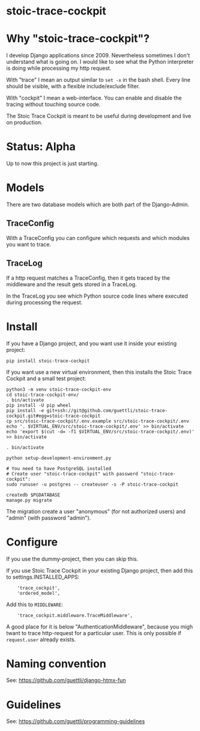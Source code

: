 # stoic-trace-cockpit

# Why "stoic-trace-cockpit"?

I develop Django applications since 2009. Nevertheless sometimes I don't understand what is going on.
I would like to see what the Python interpreter is doing while processing my http request.

With "trace" I mean an output similar to `set -x` in the bash shell. Every line should be visible,
with a flexible include/exclude filter.

With "cockpit" I mean a web-interface. You can enable and disable the tracing without touching source code.

The Stoic Trace Cockpit is meant to be useful during development and live on production.

# Status: Alpha

Up to now this project is just starting.

# Models

There are two database models which are both part of the Django-Admin.

## TraceConfig

With a TraceConfig you can configure which requests and which modules you want to trace.

## TraceLog

If a http request matches a TraceConfig, then it gets traced by the middleware and the result gets
stored in a TraceLog. 

In the TraceLog you see which Python source code lines where executed during processing the request.

# Install

If you have a Django project, and you want use it inside your existing project:

```
pip install stoic-trace-cockpit
```

If you want use a new virtual environment, then this installs the Stoic Trace Cockpit and
a small test project:

```
python3 -m venv stoic-trace-cockpit-env
cd stoic-trace-cockpit-env/
. bin/activate
pip install -U pip wheel
pip install -e git+ssh://git@github.com/guettli/stoic-trace-cockpit.git#egg=stoic-trace-cockpit
cp src/stoic-trace-cockpit/.env.example src/stoic-trace-cockpit/.env
echo '. $VIRTUAL_ENV/src/stoic-trace-cockpit/.env' >> bin/activate
echo 'export $(cut -d= -f1 $VIRTUAL_ENV/src/stoic-trace-cockpit/.env)' >> bin/activate

. bin/activate

python setup-development-environment.py

# You need to have PostgreSQL installed
# Create user "stoic-trace-cockpit" with password "stoic-trace-cockpit":
sudo runuser -u postgres -- createuser -s -P stoic-trace-cockpit

createdb $PGDATABASE
manage.py migrate
```

The migration create a user "anonymous" (for not authorized users) and "admin" (with password "admin").

# Configure

If you use the dummy-project, then you can skip this.

If you use Stoic Trace Cockpit in your existing Django project, then add this to settings.INSTALLED_APPS:

```
    'trace_cockpit',
    'ordered_model',
```

Add this to `MIDDLEWARE`:

```
    'trace_cockpit.middleware.TraceMiddleware',
```

A good place for it is below "AuthenticationMiddleware", because you migh twant to trace http-request for a particular user. This is only possible if `request.user` already exists.


# Naming convention

See: https://github.com/guettli/django-htmx-fun

# Guidelines

See: https://github.com/guettli/programming-guidelines

